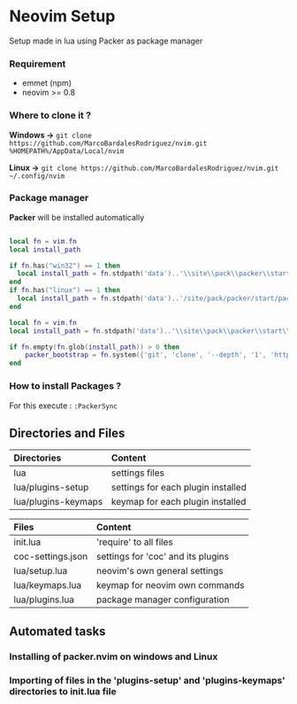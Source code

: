 # Neovim Setup

Setup made in lua using Packer as package manager

### Requirement

- emmet (npm)
- neovim >= 0.8

### Where to clone it ?

**Windows ->**
`git clone https://github.com/MarcoBardalesRodriguez/nvim.git %HOMEPATH%/AppData/Local/nvim`

**Linux ->**
`git clone https://github.com/MarcoBardalesRodriguez/nvim.git ~/.config/nvim`

### Package manager 

**Packer** will be installed automatically

```lua

local fn = vim.fn
local install_path

if fn.has("win32") == 1 then 
  local install_path = fn.stdpath('data')..'\\site\\pack\\packer\\start\\packer.nvim'
end
if fn.has("linux") == 1 then 
  local install_path = fn.stdpath('data')..'/site/pack/packer/start/packer.nvim'
end

local fn = vim.fn
local install_path = fn.stdpath('data')..'\\site\\pack\\packer\\start\\packer.nvim'

if fn.empty(fn.glob(install_path)) > 0 then
	packer_bootstrap = fn.system({'git', 'clone', '--depth', '1', 'https://github.com/wbthomason/packer.nvim', install_path})
end

```

### How to install Packages ?

For this execute :
`:PackerSync `


## Directories and Files 

| Directories			| Content	|
| :---------------------------- | :------------ |
| lua				| settings files			|  
| lua/plugins-setup		| settings for each plugin installed	|  
| lua/plugins-keymaps		| keymap for each plugin installed	|  


| Files 			| Content	|
| :---------------------------- | :------------ |
| init.lua			| 'require' to all files		|  
| coc-settings.json		| settings for 'coc' and its plugins	|  
| lua/setup.lua			| neovim's own general settings		|  
| lua/keymaps.lua		| keymap for neovim own commands	|  
| lua/plugins.lua		| package manager configuration		|  

## Automated tasks

### Installing of packer.nvim on windows and Linux

### Importing of files in the 'plugins-setup' and 'plugins-keymaps' directories to init.lua file







